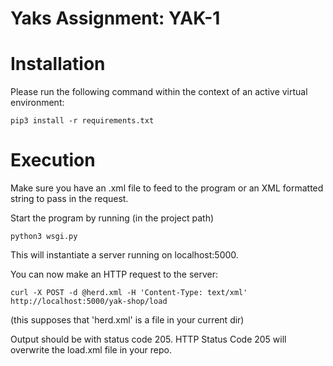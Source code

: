# Yaks Assignment: YAK-1

# Installation

Please run the following command within the context of an active virtual environment: 

```
pip3 install -r requirements.txt
```

# Execution

Make sure you have an .xml file to feed to the program or
 an XML formatted string to pass in the request. 

Start the program by running (in the project path)

```
python3 wsgi.py
```

This will instantiate a server running on localhost:5000.

You can now make an HTTP request to the server: 

```
curl -X POST -d @herd.xml -H 'Content-Type: text/xml' http://localhost:5000/yak-shop/load
```
(this supposes that 'herd.xml' is a file in your current dir)

Output should be with status code 205. 
HTTP Status Code 205 will overwrite the load.xml file in your repo. 

